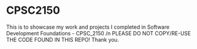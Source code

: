 # CPSC2150
This is to showcase my work and projects I completed in Software Development Foundations - CPSC_2150 /n 
PLEASE DO NOT COPY/RE-USE THE CODE FOUND IN THIS REPO!
Thank you. 
